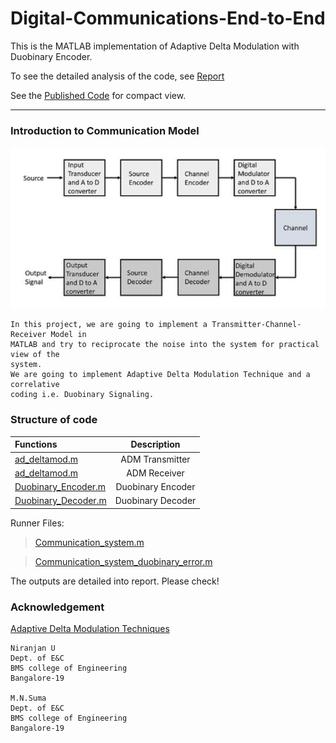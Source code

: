 # Digital-Communications-End-to-End

This is the MATLAB implementation of Adaptive Delta Modulation with Duobinary Encoder.

To  see the detailed analysis of the code, see [Report](./report.pdf)
 
See the [Published Code](./Pulblish.pdf) for compact view.
<hr>

### Introduction to Communication Model

  ![Attached Image](./Images/comm_model.PNG)
```
In this project, we are going to implement a Transmitter-Channel-Receiver Model in
MATLAB and try to reciprocate the noise into the system for practical view of the
system.
We are going to implement Adaptive Delta Modulation Technique and a correlative
coding i.e. Duobinary Signaling.
```
### Structure of code

| Functions    | Description     | 
| :------------- | :----------: |
|  [ad_deltamod.m](./Code/ad_deltamod.m) | ADM Transmitter |
|  [ad_deltamod.m](./Code/ad_deltamod.m)  | ADM Receiver   |
|  [Duobinary_Encoder.m](./Code/Duobinary_Encoder.m) | Duobinary Encoder |
|  [Duobinary_Decoder.m](./Code/Duobinary_Decoder.m) | Duobinary Decoder  |


Runner Files: 
>  [Communication_system.m](./Code/Communication_system.m)

> [Communication_system_duobinary_error.m](./Code/Communication_system_duobinary_error.m)
 

The outputs are detailed into report. Please check!


 
### Acknowledgement
[Adaptive Delta Modulation Techniques](https://research.ijcaonline.org/icedsp/number2/icedsp1016.pdf)
```
Niranjan U
Dept. of E&C
BMS college of Engineering
Bangalore-19

M.N.Suma
Dept. of E&C
BMS college of Engineering
Bangalore-19
```

